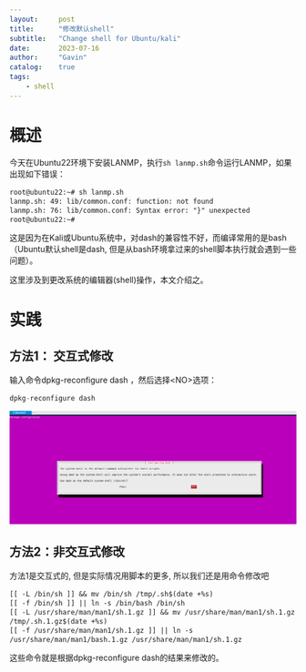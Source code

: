 ```yaml
---
layout:     post
title:      "修改默认shell"
subtitle:   "Change shell for Ubuntu/kali"
date:       2023-07-16
author:     "Gavin"
catalog:    true
tags:
    - shell
---
```




# 概述


今天在Ubuntu22环境下安装LANMP，执行`sh lanmp.sh`命令运行LANMP，如果出现如下错误：

```
root@ubuntu22:~# sh lanmp.sh 
lanmp.sh: 49: lib/common.conf: function: not found
lanmp.sh: 76: lib/common.conf: Syntax error: "}" unexpected
root@ubuntu22:~# 
```

这是因为在Kali或Ubuntu系统中，对dash的兼容性不好，而编译常用的是bash（Ubuntu默认shell是dash,  但是从bash环境拿过来的shell脚本执行就会遇到一些问题）。

这里涉及到更改系统的编辑器(shell)操作，本文介绍之。



# 实践



## 方法1： 交互式修改

输入命令dpkg-reconfigure dash ，然后选择\<NO\>选项：

```js
dpkg-reconfigure dash 
```

<img class="shadow" src="/img/in-post/reconfig-shell.png" width="1200">


## 方法2：非交互式修改

方法1是交互式的, 但是实际情况用脚本的更多, 所以我们还是用命令修改吧



```
[[ -L /bin/sh ]] && mv /bin/sh /tmp/.sh$(date +%s)
[[ -f /bin/sh ]] || ln -s /bin/bash /bin/sh
[[ -L /usr/share/man/man1/sh.1.gz ]] && mv /usr/share/man/man1/sh.1.gz /tmp/.sh.1.gz$(date +%s)
[[ -f /usr/share/man/man1/sh.1.gz ]] || ln -s /usr/share/man/man1/bash.1.gz /usr/share/man/man1/sh.1.gz
```

这些命令就是根据dpkg-reconfigure dash的结果来修改的。
